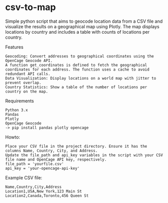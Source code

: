 # csv-to-map
Simple python script that aims to geocode location data from a CSV file and visualize the results on a geographical map using Plotly. The map displays locations by country and includes a table with counts of locations per country.

  Features
	
    Geocoding: Convert addresses to geographical coordinates using the OpenCage Geocode API.
	A function get_coordinates is defined to fetch the geographical coordinates for each address. The function uses a cache to avoid redundant API calls.
    Data Visualization: Display locations on a world map with jitter to prevent overlap.
    Country Statistics: Show a table of the number of locations per country on the map.
    
  Requirements
	
    Python 3.x
    Pandas
    Plotly
    OpenCage Geocode
    -> pip install pandas plotly opencage

  Howto:
	
	Place your CSV file in the project directory. Ensure it has the columns Name, Country, City, and Address.
  	Update the file_path and api_key variables in the script with your CSV file name and OpenCage API key, respectively.
    file_path = 'yourfile.csv'
    api_key = 'your-opencage-api-key'
  
  Example CSV file:
	
    Name,Country,City,Address
    Location1,USA,New York,123 Main St
    Location2,Canada,Toronto,456 Queen St



  
